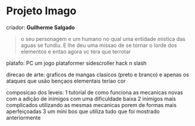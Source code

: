 # Projeto Imago

criador: **Guilherme Salgado**

> o seu personagem e um humano no qual uma entidade mistica das aguas se fundiu. E lhe deu uma missao de se tornar o lorde dos elementos e entao agora vc tera que terrotar 

platafo: PC
um jogo plataformer sidescroller hack n slash 

direcao de arte: graficos de mangas clasicos (preto e branco) e apenas os ataques que usão bençaos elementais teriao cor


composicao dos leveis:
1 tutorial de como funciona as mecanicas novas com a adição de inimigos com uma dificuldade baixa
2 inimigos mais complicados utilizando as mesmas mecanicas porem de formas mais aperfeiçoadas
3 um mini bos que utiliza tudo que foi mostrado anteriormente 
